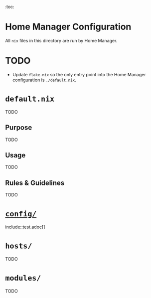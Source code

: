 :toc:

# Home Manager Configuration

All `nix` files in this directory are run by Home Manager.

# TODO

- Update `flake.nix` so the only entry point into the Home Manager configuration is `./default.nix`.

# `default.nix`

TODO

## Purpose

TODO

## Usage

TODO

## Rules & Guidelines

TODO

# [`config/`](./config/README.md)

include::test.adoc[]

# `hosts/`

TODO

# `modules/`

TODO


